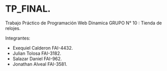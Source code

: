 # TP_FINAL.

Trabajo Práctico de Programación Web Dinamica GRUPO N° 10 : Tienda de relojes.

Integrantes:

* Exequiel Calderon FAI-4432.
* Julian Tolosa FAI-3182.
* Salazar Daniel FAI-962.
* Jonathan Alveal FAI-3581.
